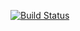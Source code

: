 [![Build Status](https://travis-ci.org/azatmagdeev/avito-back.svg?branch=master)](https://travis-ci.org/azatmagdeev/avito-back)